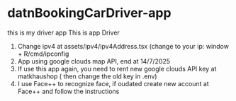 # datnBookingCarDriver-app
this is my driver app
This is app Driver

1. Change ipv4 at assets/ipv4/ipv4Address.tsx (change to your ip: window + R/cmd/ipconfig
2. App using google clouds map API, end at 14/7/2025
3. If use this app again, you need to rent new google clouds API key at matkhaushop ( then change the old key in .env)
4. I use Face++ to recognize face, if oudated create new account at Face++ and follow the instructions
